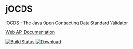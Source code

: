 # jOCDS
jOCDS - The Java Open Contracting Data Standard Validator

[Web API Documentation](https://github.com/devgateway/jocds/tree/master/jocds-web)

[![Build Status](https://travis-ci.org/devgateway/jocds.svg?branch=master)](https://travis-ci.org/devgateway/jocds)
[ ![Download](https://api.bintray.com/packages/devgateway/jocds/jocds/images/download.svg) ](https://bintray.com/devgateway/jocds/jocds/_latestVersion)

